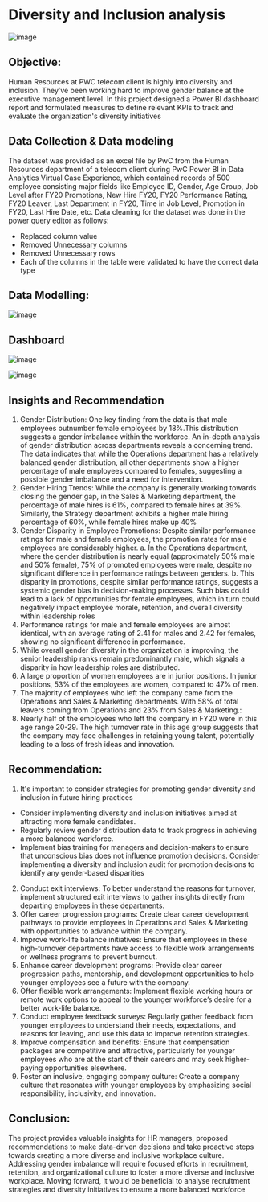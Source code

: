 # Diversity and Inclusion analysis
![image](https://github.com/user-attachments/assets/b17df875-5a4b-4f94-87dd-582379d51f05)

## Objective:
Human Resources at PWC telecom client is highly into diversity and inclusion. They’ve been working hard to improve gender balance at the executive management level.
In this project designed a Power BI dashboard report and formulated measures to define relevant KPIs to track and evaluate the organization's diversity initiatives

## Data Collection & Data modeling
The dataset was provided as an excel file by PwC from the Human Resources department of a telecom client during PwC Power BI in Data Analytics Virtual Case Experience, which contained records of 500 employee consisting major fields like Employee ID, Gender, Age Group, Job Level after FY20 Promotions, New Hire FY20, FY20 Performance Rating, FY20 Leaver, Last Department in FY20, Time in Job Level, Promotion in FY20, Last Hire Date, etc.
Data cleaning for the dataset was done in the power query editor as follows:
- Replaced column value
- Removed Unnecessary columns
- Removed Unnecessary rows
- Each of the columns in the table were validated to have the correct data type

## Data Modelling:



![image](https://github.com/user-attachments/assets/d33a15c9-e09a-4f95-b160-cfd9dae95112)

## Dashboard
![image](https://github.com/user-attachments/assets/dd2d507c-2dfb-4f1e-a12b-ba6102219bb5)


![image](https://github.com/user-attachments/assets/70426e54-f58f-4d27-81d6-811e7edf3877)





## Insights and Recommendation

1.	Gender Distribution: One key finding from the data is that male employees outnumber female employees by 18%.This distribution suggests a gender imbalance within the workforce. An in-depth analysis of gender distribution across departments reveals a concerning trend. The data indicates that while the Operations department has a relatively balanced gender distribution, all other departments show a higher percentage of male employees compared to females, suggesting a possible gender imbalance and a need for intervention.
2.	Gender Hiring Trends: While the company is generally working towards closing the gender gap, in the Sales & Marketing department, the percentage of male hires is 61%, compared to female hires at 39%. Similarly, the Strategy department exhibits a higher male hiring percentage of 60%, while female hires make up 40%
3.	Gender Disparity in Employee Promotions: Despite similar performance ratings for male and female employees, the promotion rates for male employees are considerably higher.
a.	In the Operations department, where the gender distribution is nearly equal (approximately 50% male and 50% female), 75% of promoted employees were male, despite no significant difference in performance ratings between genders.
b.	This disparity in promotions, despite similar performance ratings, suggests a systemic gender bias in decision-making processes. Such bias could lead to a lack of opportunities for female employees, which in turn could negatively impact employee morale, retention, and overall diversity within leadership roles
4.	Performance ratings for male and female employees are almost identical, with an average rating of 2.41 for males and 2.42 for females, showing no significant difference in performance.
5.	While overall gender diversity in the organization is improving, the senior leadership ranks remain predominantly male, which signals a disparity in how leadership roles are distributed.
6.	A large proportion of women employees are in junior positions. In junior positions, 53% of the employees are women, compared to 47% of men.
7.	The majority of employees who left the company came from the Operations and Sales & Marketing departments. With 58% of total leavers coming from Operations and 23% from Sales & Marketing.:
8.	Nearly half of the employees who left the company in FY20 were in this age range 20-29. The high turnover rate in this age group suggests that the company may face challenges in retaining young talent, potentially leading to a loss of fresh ideas and innovation.


## Recommendation:

1.	It's important to consider strategies for promoting gender diversity and inclusion in future hiring practices
   - Consider implementing diversity and inclusion initiatives aimed at attracting more female candidates.
   - Regularly review gender distribution data to track progress in achieving a more balanced workforce.
   - Implement bias training for managers and decision-makers to ensure that unconscious bias does not influence promotion decisions. Consider implementing a diversity and inclusion audit for promotion decisions to identify any gender-based disparities
2.	Conduct exit interviews: To better understand the reasons for turnover, implement structured exit interviews to gather insights directly from departing employees in these departments.
3.	Offer career progression programs: Create clear career development pathways to provide employees in Operations and Sales & Marketing with opportunities to advance within the company.
4.	Improve work-life balance initiatives: Ensure that employees in these high-turnover departments have access to flexible work arrangements or wellness programs to prevent burnout.
5.	Enhance career development programs: Provide clear career progression paths, mentorship, and development opportunities to help younger employees see a future with the company.
6.	Offer flexible work arrangements: Implement flexible working hours or remote work options to appeal to the younger workforce’s desire for a better work-life balance.
7.	Conduct employee feedback surveys: Regularly gather feedback from younger employees to understand their needs, expectations, and reasons for leaving, and use this data to improve retention strategies.
8.	Improve compensation and benefits: Ensure that compensation packages are competitive and attractive, particularly for younger employees who are at the start of their careers and may seek higher-paying opportunities elsewhere.
9.	Foster an inclusive, engaging company culture: Create a company culture that resonates with younger employees by emphasizing social responsibility, inclusivity, and innovation.

## Conclusion:
The project provides valuable insights for HR managers, proposed recommendations to make data-driven decisions and take proactive steps towards creating a more diverse and inclusive workplace culture.
Addressing gender imbalance will require focused efforts in recruitment, retention, and organizational culture to foster a more diverse and inclusive workplace.
Moving forward, it would be beneficial to analyse recruitment strategies and diversity initiatives to ensure a more balanced workforce






